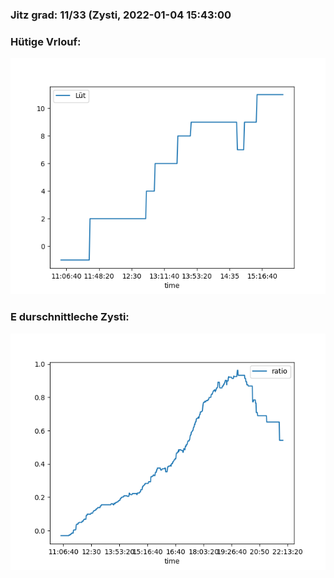 ### Jitz grad: 11/33 (Zysti, 2022-01-04 15:43:00

### Hütige Vrlouf:
![Graph](Today.png)

### E durschnittleche Zysti:
![Graph](Zysti.png)